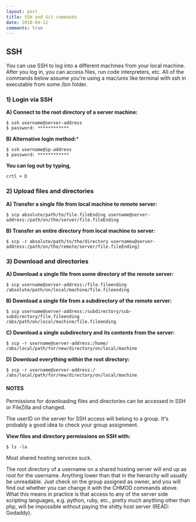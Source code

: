 ```yaml
---
layout: post
title: SSH and Git commands
date: 2018-04-12
comments: true
---
```



## SSH
You can use SSH to log into a different machines from your local machine. After you log in, you can access files, run code interpreters, etc. All of the commands below assume you're using a mac/unix like terminal with ssh in executable from some /bin folder.

### 1) Login via SSH

**A) Connect to the root directory of a server machine:**

```
$ ssh username@server-address
$ password: ************
```

**B) Alternative login method:***
```
$ ssh username@ip-address
$ password: ************
```

**You can log out by typing,**

```
crtl + D
```

### 2) Upload files and directories

**A) Transfer a single file from local machine to remote server:**

```
$ scp absolute/path/to/file.fileEnding username@server-address:/path/on/the/server/file.fileEnding
```

**B) Transfer an entire directory from local machine to server:**

```
$ scp -r absolute/path/to/the/directory usernameu@server-address:/path/on/the/remote/server/file.fileEnding]
```

### 3) Download and directories

**A) Download a single file from some directory of the remote server:**

```
$ scp username@server-address:/file.fileending /absolute/path/on/local/machine/file.fileending
```
**B) Download a single file from a subdirectory of the remote server:**
```
$ scp username@server-address:/subdirectory/sub-subdirectory/file.fileending /abs/path/on/local/machine/file.fileending
```

**C) Download a single subdirectory and its contents from the server:**
```
$ scp -r username@server-address:/home/ /abs/local/path/for/new/directory/on/local/machine
```

**D) Download everything within the root directory:**
```
$ scp -r username@server-address:/ /abs/local/path/for/new/directory/on/local/machine
```

#### NOTES
Permissions for downloading files and directories can be accessed in SSH or FileZilla and changed.

The userID on the server for SSH access will belong to a group. It's probably a good idea to check your group assignment.

**View files and directory permissions on SSH with:**

```
$ ls -la
```

Most shared hosting services suck.

The root directory of a username on a shared hosting server will end up as root for the username. Anything lower than that in the hierarchy will usually be unreadable. Just check on the group assigned as owner, and you will find out whether you can change it with the CHMOD commands above. What this means in practice is that access to any of the server side scripting languages, e.g. python, ruby, etc., pretty much anything other than php, will be impossible without paying the shitty host server (READ: Godaddy).
